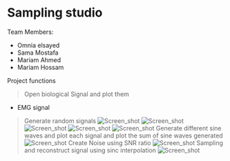 # Sampling studio
Team Members:
>
* Omnia elsayed 
* Sama Mostafa 
* Mariam Ahmed
* Mariam Hossam  
>
Project functions
>Open biological Signal and plot them  
* EMG signal
>Generate random signals 
>![Screen_shot](https://i.imgur.com/IJEEmEV.png)
>![Screen_shot](https://i.imgur.com/tVo8c0v.png)
>![Screen_shot](https://i.imgur.com/a3ymSBV.png)
>![Screen_shot](https://i.imgur.com/WbihRfG.png)
>![Screen_shot](https://i.imgur.com/BiShy6V.png)
>Generate different sine waves and plot each signal and plot the sum of sine waves generated
>![Screen_shot](https://i.imgur.com/6jPTiew.png)
>Create Noise using SNR ratio
>![Screen_shot](https://i.imgur.com/m08RPnk.png)
>Sampling and reconstruct signal using sinc interpolation 
>![Screen_shot](https://i.imgur.com/oYjTcoH.png)


